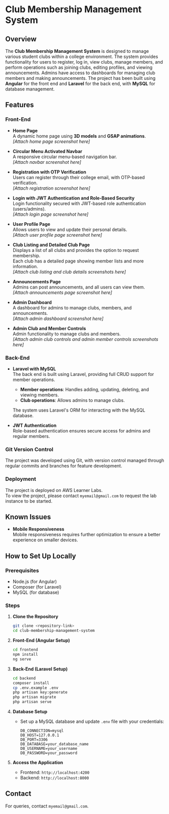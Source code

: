 # Club Membership Management System

## Overview

The **Club Membership Management System** is designed to manage various student clubs within a college environment. The system provides functionality for users to register, log in, view clubs, manage members, and perform operations such as joining clubs, editing profiles, and viewing announcements. Admins have access to dashboards for managing club members and making announcements. The project has been built using **Angular** for the front end and **Laravel** for the back end, with **MySQL** for database management.

## Features

### Front-End
- **Home Page**  
  A dynamic home page using **3D models** and **GSAP animations**.  
  _[Attach home page screenshot here]_

- **Circular Menu Activated Navbar**  
  A responsive circular menu-based navigation bar.  
  _[Attach navbar screenshot here]_

- **Registration with OTP Verification**  
  Users can register through their college email, with OTP-based verification.  
  _[Attach registration screenshot here]_

- **Login with JWT Authentication and Role-Based Security**  
  Login functionality secured with JWT-based role authentication (users/admins).  
  _[Attach login page screenshot here]_

- **User Profile Page**  
  Allows users to view and update their personal details.  
  _[Attach user profile page screenshot here]_

- **Club Listing and Detailed Club Page**  
  Displays a list of all clubs and provides the option to request membership.  
  Each club has a detailed page showing member lists and more information.  
  _[Attach club listing and club details screenshots here]_

- **Announcements Page**  
  Admins can post announcements, and all users can view them.  
  _[Attach announcements page screenshot here]_

- **Admin Dashboard**  
  A dashboard for admins to manage clubs, members, and announcements.  
  _[Attach admin dashboard screenshot here]_

- **Admin Club and Member Controls**  
  Admin functionality to manage clubs and members.  
  _[Attach admin club controls and admin member controls screenshots here]_

### Back-End
- **Laravel with MySQL**  
  The back end is built using Laravel, providing full CRUD support for member operations. 
  - **Member operations**: Handles adding, updating, deleting, and viewing members.
  - **Club operations**: Allows admins to manage clubs.
  
  The system uses Laravel's ORM for interacting with the MySQL database.

- **JWT Authentication**  
  Role-based authentication ensures secure access for admins and regular members.

### Git Version Control
The project was developed using Git, with version control managed through regular commits and branches for feature development.

### Deployment
The project is deployed on AWS Learner Labs.  
To view the project, please contact `myemail@gmail.com` to request the lab instance to be started.

## Known Issues
- **Mobile Responsiveness**  
  Mobile responsiveness requires further optimization to ensure a better experience on smaller devices.

## How to Set Up Locally

### Prerequisites
- Node.js (for Angular)
- Composer (for Laravel)
- MySQL (for database)

### Steps
1. **Clone the Repository**
   ```bash
   git clone <repository-link>
   cd club-membership-management-system
   ```

2. **Front-End (Angular Setup)**
   ```bash
   cd frontend
   npm install
   ng serve
   ```

3. **Back-End (Laravel Setup)**
   ```bash
   cd backend
   composer install
   cp .env.example .env
   php artisan key:generate
   php artisan migrate
   php artisan serve
   ```

4. **Database Setup**
   - Set up a MySQL database and update `.env` file with your credentials:
     ```
     DB_CONNECTION=mysql
     DB_HOST=127.0.0.1
     DB_PORT=3306
     DB_DATABASE=your_database_name
     DB_USERNAME=your_username
     DB_PASSWORD=your_password
     ```

5. **Access the Application**
   - Frontend: `http://localhost:4200`
   - Backend: `http://localhost:8000`

## Contact
For queries, contact `myemail@gmail.com`.